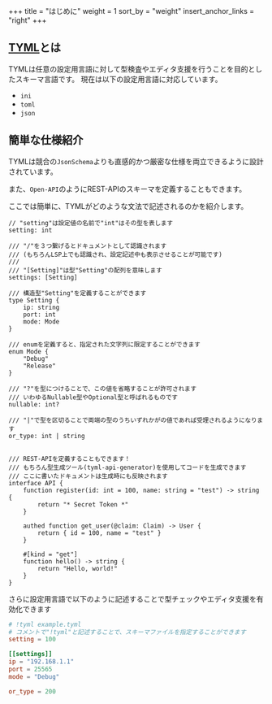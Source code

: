 +++
title = "はじめに"
weight = 1
sort_by = "weight"
insert_anchor_links = "right"
+++

## [TYML](https://tyml-org.github.io/tyml-lang.org/)とは
TYMLは任意の設定用言語に対して型検査やエディタ支援を行うことを目的としたスキーマ言語です。
現在は以下の設定用言語に対応しています。
- `ini`
- `toml`
- `json`

## 簡単な仕様紹介
TYMLは競合の`JsonSchema`よりも直感的かつ厳密な仕様を両立できるように設計されています。

また、`Open-API`のようにREST-APIのスキーマを定義することもできます。

ここでは簡単に、TYMLがどのような文法で記述されるのかを紹介します。

```tyml
// "setting"は設定値の名前で"int"はその型を表します
setting: int

/// "/"を３つ繋げるとドキュメントとして認識されます
/// (もちろんLSP上でも認識され、設定記述中も表示させることが可能です)
///
/// "[Setting]"は型"Setting"の配列を意味します
settings: [Setting]

/// 構造型"Setting"を定義することができます
type Setting {
    ip: string
    port: int
    mode: Mode
}

/// enumを定義すると、指定された文字列に限定することができます
enum Mode {
    "Debug"
    "Release"
}

/// "?"を型につけることで、この値を省略することが許可されます
/// いわゆるNullable型やOptional型と呼ばれるものです
nullable: int?

/// "|"で型を区切ることで両端の型のうちいずれかがの値であれば受理されるようになります
or_type: int | string


/// REST-APIを定義することもできます！
/// もちろん型生成ツール(tyml-api-generator)を使用してコードを生成できます
/// ここに書いたドキュメントは生成時にも反映されます
interface API {
    function register(id: int = 100, name: string = "test") -> string {
        return "* Secret Token *"
    }

    authed function get_user(@claim: Claim) -> User {
        return { id = 100, name = "test" }
    }

    #[kind = "get"]
    function hello() -> string {
        return "Hello, world!"
    }
}
```

さらに設定用言語で以下のように記述することで型チェックやエディタ支援を有効化できます
```toml
# !tyml example.tyml
# コメントで"!tyml"と記述することで、スキーマファイルを指定することができます
setting = 100

[[settings]]
ip = "192.168.1.1"
port = 25565
mode = "Debug"

or_type = 200
```
